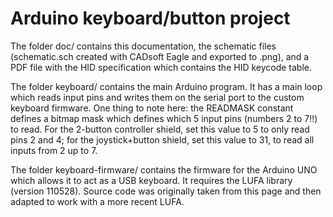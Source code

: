 Arduino keyboard/button project
===============================

The folder doc/ contains this documentation, the schematic files
(schematic.sch created with CADsoft Eagle and exported to .png), and a
PDF file with the HID specification which contains the HID keycode
table.

The folder keyboard/ contains the main Arduino program. It has a main
loop which reads input pins and writes them on the serial port to the
custom keyboard firmware. One thing to note here: the READMASK
constant defines a bitmap mask which defines which 5 input pins
(numbers 2 to 7!!) to read. For the 2-button controller shield, set
this value to 5 to only read pins 2 and 4; for the joystick+button
shield, set this value to 31, to read all inputs from 2 up to 7.

The folder keyboard-firmware/ contains the firmware for the Arduino
UNO which allows it to act as a USB keyboard. It requires the LUFA
library (version 110528). Source code was originally taken from this
page and then adapted to work with a more recent LUFA.
